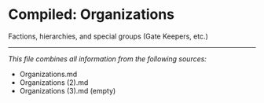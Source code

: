 # Compiled: Organizations

Factions, hierarchies, and special groups (Gate Keepers, etc.)

---

*This file combines all information from the following sources:*
- Organizations.md
- Organizations (2).md
- Organizations (3).md (empty)
